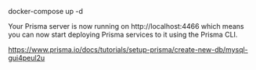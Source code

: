 docker-compose up -d

Your Prisma server is now running on http://localhost:4466 which means you can now start deploying Prisma services to it using the Prisma CLI.

https://www.prisma.io/docs/tutorials/setup-prisma/create-new-db/mysql-gui4peul2u
